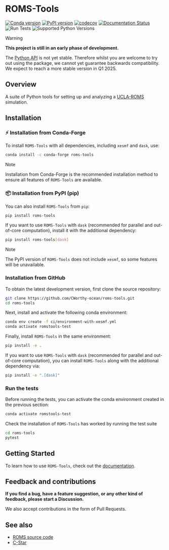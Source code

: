 # ROMS-Tools
[![Conda version](https://img.shields.io/conda/vn/conda-forge/roms-tools.svg)](https://anaconda.org/conda-forge/roms-tools)
[![PyPI version](https://img.shields.io/pypi/v/roms-tools.svg)](https://pypi.org/project/roms-tools/)
[![codecov](https://codecov.io/gh/CWorthy-ocean/roms-tools/graph/badge.svg?token=5S1oNu39xE)](https://codecov.io/gh/CWorthy-ocean/roms-tools)
[![Documentation Status](https://readthedocs.org/projects/roms-tools/badge/?version=latest)](https://roms-tools.readthedocs.io/en/latest/?badge=latest)
![Run Tests](https://github.com/CWorthy-ocean/roms-tools/actions/workflows/tests.yaml/badge.svg)
![Supported Python Versions](https://img.shields.io/pypi/pyversions/roms-tools)

> [!Warning]
> **This project is still in an early phase of development.**
>
> The [Python API](https://roms-tools.readthedocs.io/en/latest/api.html) is not yet stable.
> Therefore whilst you are welcome to try out using the package, we cannot yet guarantee backwards compatibility.
> We expect to reach a more stable version in Q1 2025.

## Overview

A suite of Python tools for setting up and analyzing a [UCLA-ROMS](https://github.com/CESR-lab/ucla-roms) simulation.

## Installation

### ⚡️ **Installation from Conda-Forge**

To install `ROMS-Tools` with all dependencies, including `xesmf` and `dask`, use:

```bash
conda install -c conda-forge roms-tools
```

> [!Note]
>  Installation from Conda-Forge is the recommended installation method to ensure all features of `ROMS-Tools` are available.

### 📦 **Installation from PyPI (pip)**

You can also install `ROMS-Tools` from `pip`:

```bash
pip install roms-tools
```

If you want to use `ROMS-Tools` with `dask` (recommended for parallel and out-of-core computation), install it with the additional dependency:

```bash
pip install roms-tools[dask]
```

> [!Note]
>  The PyPI version of `ROMS-Tools` does not include `xesmf`, so some features will be unavailable.


### Installation from GitHub

To obtain the latest development version, first clone the source repository:

```bash
git clone https://github.com/CWorthy-ocean/roms-tools.git
cd roms-tools
```

Next, install and activate the following conda environment:

```bash
conda env create -f ci/environment-with-xesmf.yml
conda activate romstools-test
```

Finally, install `ROMS-Tools` in the same environment:

```bash
pip install -e .
```

If you want to use `ROMS-Tools` with `dask` (recommended for parallel and out-of-core computation), you can
install `ROMS-Tools` along with the additional dependency via:

```bash
pip install -e ".[dask]"
```


### Run the tests

Before running the tests, you can activate the conda environment created in the previous section:

```bash
conda activate romstools-test
```

Check the installation of `ROMS-Tools` has worked by running the test suite
```bash
cd roms-tools
pytest
```

## Getting Started

To learn how to use `ROMS-Tools`, check out the [documentation](https://roms-tools.readthedocs.io/en/latest/).

## Feedback and contributions

**If you find a bug, have a feature suggestion, or any other kind of feedback, please start a Discussion.**

We also accept contributions in the form of Pull Requests.


## See also

- [ROMS source code](https://github.com/CESR-lab/ucla-roms)
- [C-Star](https://github.com/CWorthy-ocean/C-Star)
